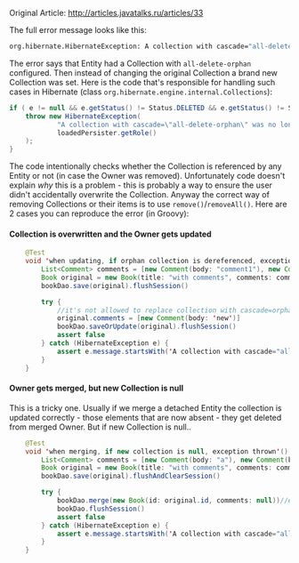 Original Article: http://articles.javatalks.ru/articles/33

The full error message looks like this:
```bash
org.hibernate.HibernateException: A collection with cascade="all-delete-orphan" was no longer referenced by the owning entity instance: org.javatalks.training.hibernate.entity.bag.Book.comments`.
```
The error says that Entity had a Collection with `all-delete-orphan` configured. Then instead of changing the original Collection a brand new Collection was set. Here is the code that's responsible for handling such cases in Hibernate (class `org.hibernate.engine.internal.Collections`):
```java
if ( e != null && e.getStatus() != Status.DELETED && e.getStatus() != Status.GONE ) {
	throw new HibernateException(
			"A collection with cascade=\"all-delete-orphan\" was no longer referenced by the owning entity instance: " +
			loadedPersister.getRole()
	);
}
```
The code intentionally checks whether the Collection is referenced by any Entity or not (in case the Owner was removed). Unfortunately code doesn't explain *why* this is a problem - this is probably a way to ensure the user didn't accidentally overwrite the Collection. Anyway the correct way of removing Collections or their items is to use `remove()`/`removeAll()`. Here are 2 cases you can reproduce the error (in Groovy):

#### Collection is overwritten and the Owner gets updated
```java
    @Test
    void 'when updating, if orphan collection is dereferenced, exception thrown'() {
        List<Comment> comments = [new Comment(body: "comment1"), new Comment(body: "comment2")]
        Book original = new Book(title: "with comments", comments: comments)
        bookDao.save(original).flushSession()

        try {
            //it's not allowed to replace collection with cascade=orphan
            original.comments = [new Comment(body: 'new')]
            bookDao.saveOrUpdate(original).flushSession()
            assert false
        } catch (HibernateException e) {
            assert e.message.startsWith('A collection with cascade="all-delete-orphan" was no longer referenced by the owning entity instance')
        }
    }
```

#### Owner gets merged, but new Collection is null

This is a tricky one. Usually if we merge a detached Entity the collection is updated correctly - those elements that are now absent - they get deleted from merged Owner. But if new Collection is null..
```java
    @Test
    void 'when merging, if new collection is null, exception thrown'() {
        List<Comment> comments = [new Comment(body: "a"), new Comment(body: "b")]
        Book original = new Book(title: "with comments", comments: comments)
        bookDao.save(original).flushAndClearSession()

        try {
            bookDao.merge(new Book(id: original.id, comments: null))//exception only due to null
            bookDao.flushSession()
            assert false
        } catch (HibernateException e) {
            assert e.message.startsWith('A collection with cascade="all-delete-orphan" was no longer referenced by the owning entity instance')
        }
    }
```
